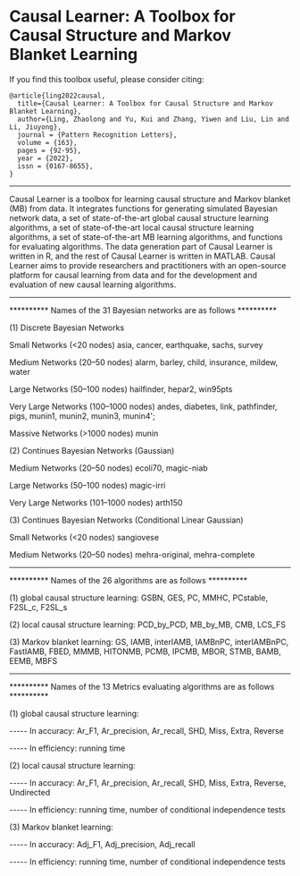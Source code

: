 # Causal Learner: A Toolbox for Causal Structure and Markov Blanket Learning

If you find this toolbox useful, please consider citing:

```
@article{ling2022causal,
  title={Causal Learner: A Toolbox for Causal Structure and Markov Blanket Learning},
  author={Ling, Zhaolong and Yu, Kui and Zhang, Yiwen and Liu, Lin and Li, Jiuyong},
  journal = {Pattern Recognition Letters},
  volume = {163},
  pages = {92-95},
  year = {2022},
  issn = {0167-8655},
}
```
 **********************************************************************
Causal Learner is a toolbox for learning causal structure and Markov blanket (MB) from data. It integrates functions for generating simulated Bayesian network data, a set of state-of-the-art global causal structure learning algorithms, a set of state-of-the-art local causal structure learning algorithms, a set of state-of-the-art MB learning algorithms, and functions for evaluating algorithms. The data generation part of Causal Learner is written in R, and the rest of Causal Learner is written in MATLAB. Causal Learner aims to provide researchers and practitioners with an open-source platform for causal learning from data and for the development and evaluation of new causal learning algorithms.
 *********************************************************************************************************

 ********** Names of the 31 Bayesian networks are as follows ********** 
   
 (1) Discrete Bayesian Networks

 Small Networks (<20 nodes)   asia, cancer, earthquake, sachs, survey

 Medium Networks (20–50 nodes)   alarm, barley, child, insurance, mildew, water

 Large Networks (50–100 nodes)   hailfinder, hepar2, win95pts

 Very Large Networks (100–1000 nodes)   andes, diabetes, link, pathfinder, pigs, munin1, munin2, munin3, munin4';

 Massive Networks (>1000 nodes)   munin

 (2) Continues Bayesian Networks (Gaussian)

 Medium Networks (20–50 nodes) ecoli70, magic-niab

 Large Networks (50–100 nodes) magic-irri

 Very Large Networks (101–1000 nodes) arth150

 (3) Continues Bayesian Networks (Conditional Linear Gaussian)

 Small Networks (<20 nodes) sangiovese

 Medium Networks (20–50 nodes) mehra-original, mehra-complete


 ****************************************************************
 ********** Names of the 26  algorithms are as follows ********** 

 (1) global causal structure learning: GSBN, GES, PC, MMHC, PCstable, F2SL_c, F2SL_s

 (2) local causal structure learning: PCD_by_PCD, MB_by_MB, CMB, LCS_FS

 (3) Markov blanket learning: GS, IAMB, interIAMB, IAMBnPC, interIAMBnPC, FastIAMB, FBED,
       MMMB, HITONMB, PCMB, IPCMB, MBOR, STMB, BAMB, EEMB, MBFS


 **********************************************************************************
 ********** Names of the 13 Metrics evaluating algorithms are as follows **********

 (1) global causal structure learning:
 
 ----- In accuracy: Ar_F1, Ar_precision, Ar_recall, SHD, Miss, Extra, Reverse
 
 ----- In efficiency: running time


 (2) local causal structure learning:

 ----- In accuracy: Ar_F1, Ar_precision, Ar_recall, SHD, Miss, Extra, Reverse, Undirected
 
 ----- In efficiency: running time, number of conditional independence tests


 (3) Markov blanket learning:

 ----- In accuracy: Adj_F1, Adj_precision, Adj_recall
 
 ----- In efficiency: running time, number of conditional independence tests




